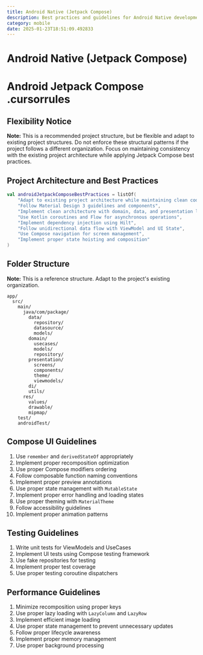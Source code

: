 ```yaml
---
title: Android Native (Jetpack Compose)
description: Best practices and guidelines for Android Native development using Jetpack Compose, including project architecture, UI guidelines, testing, and performance optimization.
category: mobile
date: 2025-01-23T18:51:09.492833
---
```


# Android Native (Jetpack Compose)

# Android Jetpack Compose .cursorrules

## Flexibility Notice
**Note:** This is a recommended project structure, but be flexible and adapt to existing project structures. Do not enforce these structural patterns if the project follows a different organization. Focus on maintaining consistency with the existing project architecture while applying Jetpack Compose best practices.

## Project Architecture and Best Practices
```kotlin
val androidJetpackComposeBestPractices = listOf(
    "Adapt to existing project architecture while maintaining clean code principles",
    "Follow Material Design 3 guidelines and components",
    "Implement clean architecture with domain, data, and presentation layers",
    "Use Kotlin coroutines and Flow for asynchronous operations",
    "Implement dependency injection using Hilt",
    "Follow unidirectional data flow with ViewModel and UI State",
    "Use Compose navigation for screen management",
    "Implement proper state hoisting and composition"
)
```

## Folder Structure
**Note:** This is a reference structure. Adapt to the project's existing organization.
```plaintext
app/
  src/
    main/
      java/com/package/
        data/
          repository/
          datasource/
          models/
        domain/
          usecases/
          models/
          repository/
        presentation/
          screens/
          components/
          theme/
          viewmodels/
        di/
        utils/
      res/
        values/
        drawable/
        mipmap/
    test/
    androidTest/
```

## Compose UI Guidelines
1. Use `remember` and `derivedStateOf` appropriately
2. Implement proper recomposition optimization
3. Use proper Compose modifiers ordering
4. Follow composable function naming conventions
5. Implement proper preview annotations
6. Use proper state management with `MutableState`
7. Implement proper error handling and loading states
8. Use proper theming with `MaterialTheme`
9. Follow accessibility guidelines
10. Implement proper animation patterns

## Testing Guidelines
1. Write unit tests for ViewModels and UseCases
2. Implement UI tests using Compose testing framework
3. Use fake repositories for testing
4. Implement proper test coverage
5. Use proper testing coroutine dispatchers

## Performance Guidelines
1. Minimize recomposition using proper keys
2. Use proper lazy loading with `LazyColumn` and `LazyRow`
3. Implement efficient image loading
4. Use proper state management to prevent unnecessary updates
5. Follow proper lifecycle awareness
6. Implement proper memory management
7. Use proper background processing

